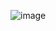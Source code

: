![image](https://github.com/GaborKomuves/POS_FS/assets/67443270/2f322ec7-736b-49b4-8e46-68f17702e150)
